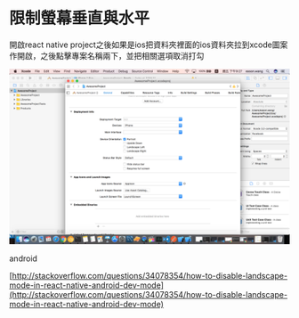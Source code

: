 # 限制螢幕垂直與水平

開啟react native project之後如果是ios把資料夾裡面的ios資料夾拉到xcode圖案作開啟，之後點擊專案名稱兩下，並把相關選項取消打勾

![](../.gitbook/assets/ying-mu-kuai-zhao-20170224-xia-wu-9.27.16.png)

android

[http://stackoverflow.com/questions/34078354/how-to-disable-landscape-mode-in-react-native-android-dev-mode](http://stackoverflow.com/questions/34078354/how-to-disable-landscape-mode-in-react-native-android-dev-mode)

